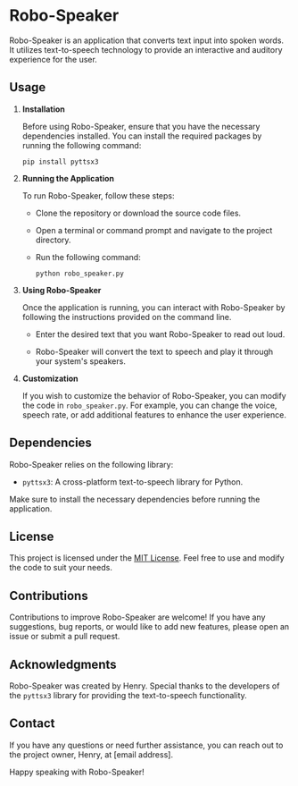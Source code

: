 # Robo-Speaker

Robo-Speaker is an application that converts text input into spoken words. It utilizes text-to-speech technology to provide an interactive and auditory experience for the user.

## Usage

1. **Installation**

   Before using Robo-Speaker, ensure that you have the necessary dependencies installed. You can install the required packages by running the following command:

   ```shell
   pip install pyttsx3
   ```

2. **Running the Application**

   To run Robo-Speaker, follow these steps:

   - Clone the repository or download the source code files.

   - Open a terminal or command prompt and navigate to the project directory.

   - Run the following command:

     ```shell
     python robo_speaker.py
     ```

3. **Using Robo-Speaker**

   Once the application is running, you can interact with Robo-Speaker by following the instructions provided on the command line.

   - Enter the desired text that you want Robo-Speaker to read out loud.

   - Robo-Speaker will convert the text to speech and play it through your system's speakers.

4. **Customization**

   If you wish to customize the behavior of Robo-Speaker, you can modify the code in `robo_speaker.py`. For example, you can change the voice, speech rate, or add additional features to enhance the user experience.

## Dependencies

Robo-Speaker relies on the following library:

- `pyttsx3`: A cross-platform text-to-speech library for Python.

Make sure to install the necessary dependencies before running the application.

## License

This project is licensed under the [MIT License](LICENSE). Feel free to use and modify the code to suit your needs.

## Contributions

Contributions to improve Robo-Speaker are welcome! If you have any suggestions, bug reports, or would like to add new features, please open an issue or submit a pull request.

## Acknowledgments

Robo-Speaker was created by Henry. Special thanks to the developers of the `pyttsx3` library for providing the text-to-speech functionality.

## Contact

If you have any questions or need further assistance, you can reach out to the project owner, Henry, at [email address].

Happy speaking with Robo-Speaker!
